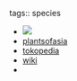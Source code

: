 tags:: species

- ![](https://peach-geographical-bat-397.mypinata.cloud/ipfs/QmRqK8MePPnrhCYwArZV83pCNzW32AM4UaZqTqo2PPJzLd)
- [plantsofasia](http://www.plantsofasia.com/index/stemonurus/0-1073)
- [tokopedia](https://www.tokopedia.com/sahabat-tokopedia/bibit-stek-katu-katok-per-pcs-di-jamin-99-tumbuh?extParam=ivf%3Dfalse%26src%3Dsearch)
- [wiki](https://en.wikipedia.org/wiki/Stemonurus)
-